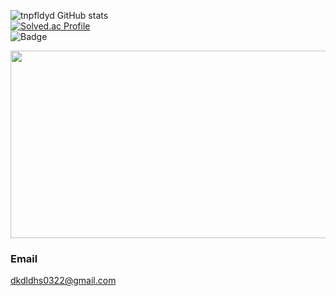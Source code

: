 <!--
**tnpfldyd/tnpfldyd** is a ✨ _special_ ✨ repository because its `README.md` (this file) appears on your GitHub profile.

Here are some ideas to get you started:

- 🔭 I’m currently working on ...
- 🌱 I’m currently learning ...
- 👯 I’m looking to collaborate on ...
- 🤔 I’m looking for help with ...
- 💬 Ask me about ...
- 📫 How to reach me: ...
- 😄 Pronouns: ...
- ⚡ Fun fact: ...
-->
![tnpfldyd GitHub stats](https://github-readme-stats.vercel.app/api?username=tnpfldyd&show_icons=true&theme=dark)  
[![Solved.ac
Profile](http://mazassumnida.wtf/api/v2/generate_badge?boj=tnpfldyd)](https://solved.ac/tnpfldyd/)  
![Badge](https://hitscounter.dev/api/hit?url=https%3A%2F%2Fgithub.com%2Ftnpfldyd&label=Visitors&icon=music-note&color=%239eeaf9)

<a href="https://github.com/devxb/gitanimals">
<img
  src="https://render.gitanimals.org/farms/tnpfldyd"
  width="600"
  height="300"
/>
</a>

### Email
dkdldhs0322@gmail.com
